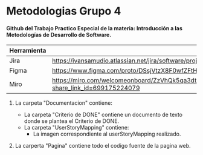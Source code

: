 # Metodologias Grupo 4
#### Github del Trabajo Practico Especial de la materia: Introducción a las Metodologías de Desarrollo de Software.


| Herramienta | LINK |
| ------ | ------ |
| Jira | https://ivansamudio.atlassian.net/jira/software/projects/METG4/boards/1 |
| Figma | https://www.figma.com/proto/DSsjVtzX8F0wfZFtHS8sJJ/Turno-Facil?node-id=78%3A203802&starting-point-node-id=78%3A203802 |
| Miro | https://miro.com/welcomeonboard/ZzVhQk5qa3dtQUpNeXpqWm0xdmMybHpIbkRQRlFpYWFYeDR4TEtPWFFKb1hnSUgxdkdTRm56MVZxTHFZUTU2cXwzNDU4NzY0NTI1MTQwNjk0MjE1?share_link_id=699175224079 |


1. La carpeta "Documentacion" contiene:
    - La carpeta "Criterio de DONE" contiene un documento de texto donde se plantea el Criterio de DONE.
    -  La carpeta "UserStoryMapping" contiene:
        - La imagen correspondiente al userStoryMapping realizado.
          
2. La carperta "Pagina" contiene todo el codigo fuente de la pagina web.
